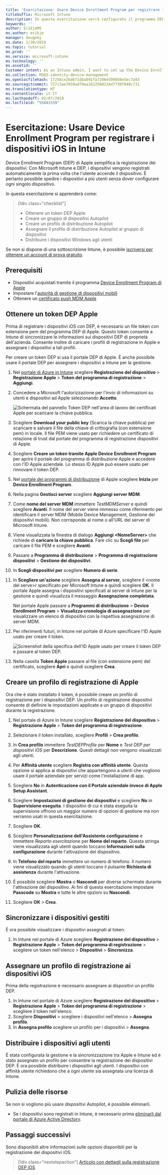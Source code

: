```yaml
---
title: 'Esercitazione: Usare Device Enrollment Program per registrare i dispositivi iOS in Intune'
titleSuffix: Microsoft Intune
description: In questa esercitazione verrà configurato il programma DEP di Apple per la registrazione dei dispositivi iOS in Intune.
keywords: ''
author: ErikjeMS
ms.author: erikje
manager: dougeby
ms.date: 1/30/2019
ms.topic: tutorial
ms.prod: ''
ms.service: microsoft-intune
ms.technology: ''
ms.assetid: ''
Customer intent: As an Intune admin, I want to set up the Device Enrollment Program so that users can automatically enroll in Intune.
ms.collection: M365-identity-device-management
ms.openlocfilehash: 17258ce2bd671dba091fa7206e599858e5ec7a93
ms.sourcegitcommit: 727c3ae7659ad79ea162250d234d7730f840c731
ms.translationtype: HT
ms.contentlocale: it-IT
ms.lasthandoff: 02/07/2019
ms.locfileid: "55841539"
---
```

# <a name="tutorial-use-the-device-enrollment-program-to-enroll-ios-devices-in-intune"></a>Esercitazione: Usare Device Enrollment Program per registrare i dispositivi iOS in Intune
Device Enrollment Program (DEP) di Apple semplifica la registrazione dei dispositivi. Con Microsoft Intune e DEP, i dispositivi vengono registrati automaticamente la prima volta che l'utente accende il dispositivo. È pertanto possibile spedire i dispositivi a più utenti senza dover configurare ogni singolo dispositivo. 

In questa esercitazione si apprenderà come:
> [!div class="checklist"]
> * Ottenere un token DEP Apple
> * Creare un gruppo di dispositivi Autopilot
> * Creare un profilo di distribuzione Autopilot
> * Assegnare il profilo di distribuzione Autopilot al gruppo di dispositivi
> * Distribuire i dispositivi Windows agli utenti

Se non si dispone di una sottoscrizione Intune, è possibile [iscriversi per ottenere un account di prova gratuito](free-trial-sign-up.md).

## <a name="prerequisites"></a>Prerequisiti
- Dispositivi acquistati tramite il programma [Device Enrollment Program di Apple](http://deploy.apple.com)
- Impostare l'[autorità di gestione di dispositivi mobili](mdm-authority-set.md)
- Ottenere un [certificato push MDM Apple](apple-mdm-push-certificate-get.md)

## <a name="get-an-apple-dep-token"></a>Ottenere un token DEP Apple
Prima di registrare i dispositivi iOS con DEP, è necessario un file token con estensione pem del programma DEP di Apple. Questo token consente a Intune di sincronizzare le informazioni sui dispositivi DEP di proprietà dell'azienda. Consente inoltre di caricare i profili di registrazione in Apple e assegnare i dispositivi a tali profili.

Per creare un token DEP si usa il portale DEP di Apple. È anche possibile usare il portale DEP per assegnare i dispositivi a Intune per la gestione.

1. Nel [portale di Azure in Intune](https://aka.ms/intuneportal) scegliere **Registrazione del dispositivo** > **Registrazione Apple** > **Token del programma di registrazione** > **Aggiungi**.

2. Concedere a Microsoft l'autorizzazione per l'invio di informazioni su utenti e dispositivi ad Apple selezionando **Accetto**.

   ![Schermata del pannello Token DEP nell'area di lavoro dei certificati Apple per scaricare la chiave pubblica.](./media/device-enrollment-program-enroll-ios-newui/add-enrollment-program-token-pane.png)

3. Scegliere **Download your public key** (Scarica la chiave pubblica) per scaricare e salvare il file della chiave di crittografia (con estensione pem) in locale. Il file PEM viene usato per richiedere un certificato di relazione di trust dal portale del programma di registrazione dispositivi di Apple.

4. Scegliere **Creare un token tramite Apple Device Enrollment Program** per aprire il portale del programma di distribuzione Apple e accedere con l'ID Apple aziendale. Lo stesso ID Apple può essere usato per rinnovare il token DEP.

5.  Nel [portale dei programmi di distribuzione](https://deploy.apple.com) di Apple scegliere **Inizia** per **Device Enrollment Program**.

4. Nella pagina **Gestisci server** scegliere **Aggiungi server MDM**.

5. Come **nome del server MDM** immettere *TestMDMServer* e quindi scegliere **Avanti**. Il nome del server viene immesso come riferimento per identificare il server MDM (Mobile Device Management, Gestione dei dispositivi mobili). Non corrisponde al nome o all'URL del server di Microsoft Intune.

6. Viene visualizzata la finestra di dialogo **Aggiungi &lt;NomeServer&gt;** che richiede di **caricare la chiave pubblica**. Fare clic su **Scegli file** per caricare il file PEM e scegliere **Avanti**.

6. Passare a **Programma di distribuzione** > **Programma di registrazione dispositivi** > **Gestione dei dispositivi**.
7. In **Scegli dispositivi per** scegliere **Numero di serie**. <!--ask Tiffany about this-->

8. In **Scegliere un'azione** scegliere **Assegna al server,** scegliere il &lt;nome del serve&gt;r specificato per Microsoft Intune e quindi scegliere **OK**. Il portale Apple assegna i dispositivi specificati al server di Intune per la gestione e quindi visualizza il messaggio **Assegnazione completata**.

   Nel portale Apple passare a **Programmi di distribuzione** &gt; **Device Enrollment Program** &gt; **Visualizza cronologia di assegnazione** per visualizzare un elenco di dispositivi con la rispettiva assegnazione di server MDM.

9. Per riferimenti futuri, in Intune nel portale di Azure specificare l'ID Apple usato per creare il token.

    ![Screenshot della specifica dell'ID Apple usato per creare il token DEP e passare al token DEP.](./media/device-enrollment-program-enroll-ios/image03.png)

10. Nella casella **Token Apple** passare al file (con estensione pem) del certificato, scegliere **Apri** e quindi scegliere **Crea**. 

## <a name="create-an-apple-enrollment-profile"></a>Creare un profilo di registrazione di Apple
Ora che è stato installato il token, è possibile creare un profilo di registrazione per i dispositivi DEP. Un profilo di registrazione dispositivi consente di definire le impostazioni applicate a un gruppo di dispositivi durante la registrazione.

1. Nel portale di Azure in Intune scegliere **Registrazione del dispositivo** > **Registrazione Apple** > **Token del programma di registrazione**.

2. Selezionare il token installato, scegliere **Profili** > **Crea profilo**.

3. In **Crea profilo** immettere *TestDEPProfile* per **Nome** e *Test DEP per dispositivi iOS* per **Descrizione**. Questi dettagli non vengono visualizzati agli utenti.

4. Per **Affinità utente** scegliere **Registra con affinità utente**. Questa opzione si applica ai dispositivi che appartengono a utenti che vogliono usare il portale aziendale per servizi come l'installazione di app.

5. Scegliere **No** in **Autenticazione con il Portale aziendale invece di Apple Setup Assistant**.

6. Scegliere **Impostazioni di gestione dei dispositivi** e scegliere **No** in **Supervisione eseguita**. I dispositivi di cui è stata eseguita la supervisione offrono un maggior numero di opzioni di gestione ma non verranno usati in questa esercitazione.

7. Scegliere **OK**.

8. Scegliere **Personalizzazione dell'Assistente configurazione** e immettere *Reparto esercitazione* per **Nome del reparto**. Questa stringa viene visualizzata agli utenti quando toccano **Informazioni sulla configurazione** durante l'attivazione del dispositivo.

9. In **Telefono del reparto** immettere un numero di telefono. Il numero viene visualizzato quando gli utenti toccano il pulsante **Richiesta di assistenza** durante l'attivazione.

10. È possibile scegliere **Mostra** o **Nascondi** per diverse schermate durante l'attivazione del dispositivo. Ai fini di questa esercitazione impostare **Passcode** su **Mostra** e tutte le altre opzioni su **Nascondi**.

11. Scegliere **OK** > **Crea**.

## <a name="sync-managed-devices"></a>Sincronizzare i dispositivi gestiti

È ora possibile visualizzare i dispositivi assegnati al token.

1. In Intune nel portale di Azure scegliere **Registrazione del dispositivo** > **Registrazione Apple** > **Token del programma di registrazione** > scegliere un token nell'elenco > **Dispositivi** > **Sincronizza**.

## <a name="assign-an-enrollment-profile-to-ios-devices"></a>Assegnare un profilo di registrazione ai dispositivi iOS

Prima della registrazione è necessario assegnare ai dispositivi un profilo DEP.

1. In Intune nel portale di Azure scegliere **Registrazione del dispositivo** > **Registrazione Apple** > **Token del programma di registrazione** > scegliere il token nell'elenco.
2. Scegliere **Dispositivi** > scegliere i dispositivi nell'elenco > **Assegna profilo**.
3. In **Assegna profilo** scegliere un profilo per i dispositivi > **Assegna**.

## <a name="distribute-devices-to-users"></a>Distribuire i dispositivi agli utenti

È stata configurata la gestione e la sincronizzazione tra Apple e Intune ed è stato assegnato un profilo per consentire la registrazione dei dispositivi DEP. È ora possibile distribuire i dispositivi agli utenti. I dispositivi con affinità utente richiedono che a ogni utente sia assegnata una licenza di Intune.

## <a name="clean-up-resources"></a>Pulizia delle risorse

Se non si vogliono più usare dispositivi Autopilot, è possibile eliminarli.

- Se i dispositivi sono registrati in Intune, è necessario prima [eliminarli dal portale di Azure Active Directory](devices-wipe.md#delete-devices-from-the-azure-active-directory-portal).

<!--ask tiffany how to do this-->

## <a name="next-steps"></a>Passaggi successivi

Sono disponibili altre informazioni sulle opzioni disponibili per la registrazione dei dispositivi iOS.

> [!div class="nextstepaction"]
> [Articolo con dettagli sulla registrazione DEP iOS](device-enrollment-program-enroll-ios.md)
